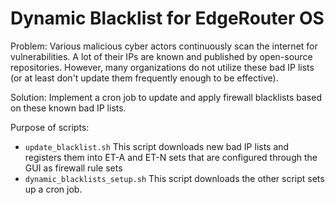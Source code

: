# Dynamic Blacklist for EdgeRouter OS

Problem: Various malicious cyber actors continuously scan the internet for vulnerabilities.
A lot of their IPs are known and published by open-source repositories.
However, many organizations do not utilize these bad IP lists (or at least don't update them frequently enough to be effective).

Solution: Implement a cron job to update and apply firewall blacklists based on these known bad IP lists.

Purpose of scripts:
- `update_blacklist.sh` This script downloads new bad IP lists and registers them into ET-A and ET-N sets that are configured through the GUI as firewall rule sets
- `dynamic_blacklists_setup.sh` This script downloads the other script sets up a cron job.
